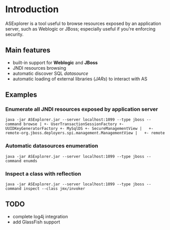 # Introduction #

ASExplorer is a tool useful to browse resources exposed by an application server, 
such as Weblogic or JBoss; especially useful if you're enforcing security.

## Main features ##
* built-in support for **Weblogic** and **JBoss**
* JNDI resources browsing
* automatic discover SQL *datasource*
* automatic loading of external libraries (*JARs*) to interact with AS

## Examples ##

### Enumerate all JNDI resources exposed by application server ###

``java -jar ASExplorer.jar --server localhost:1099 --type jboss --command browse
|
+- UserTransactionSessionFactory
+- UUIDKeyGeneratorFactory
+- MySqlDS
+- SecureManagementView
|   +- remote-org.jboss.deployers.spi.management.ManagementView
|   +- remote
``

### Automatic datasources enumeration ###

``java -jar ASExplorer.jar --server localhost:1099 --type jboss --command enumds``

### Inspect a class with reflection ###

``java -jar ASExplorer.jar --server localhost:1099 --type jboss --command inspect --class jmx/invoker``

## TODO ##
* complete log4j integration
* add GlassFish support